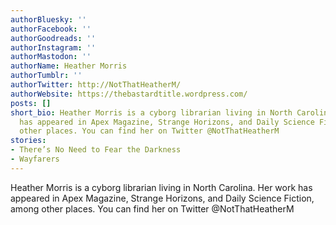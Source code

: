 ```yaml
---
authorBluesky: ''
authorFacebook: ''
authorGoodreads: ''
authorInstagram: ''
authorMastodon: ''
authorName: Heather Morris
authorTumblr: ''
authorTwitter: http://NotThatHeatherM/
authorWebsite: https://thebastardtitle.wordpress.com/
posts: []
short_bio: Heather Morris is a cyborg librarian living in North Carolina. Her work
  has appeared in Apex Magazine, Strange Horizons, and Daily Science Fiction, among
  other places. You can find her on Twitter @NotThatHeatherM
stories:
- There’s No Need to Fear the Darkness
- Wayfarers
---
```


Heather Morris is a cyborg librarian living in North Carolina. Her work has appeared in Apex Magazine, Strange Horizons, and Daily Science Fiction, among other places. You can find her on Twitter @NotThatHeatherM